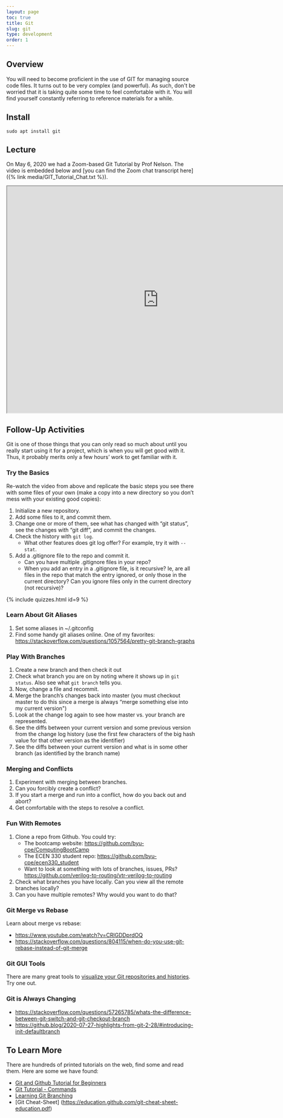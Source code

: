```yaml
---
layout: page
toc: true
title: Git
slug: git
type: development
order: 1
---
```


## Overview

You will need to become proficient in the use of GIT for managing source code files.  It turns out to be very complex (and powerful).  As such, don't be worried that it is taking quite some time to feel comfortable with it. You will find yourself constantly referring to reference materials for a while.

## Install
```
sudo apt install git
```

## Lecture

On May 6, 2020 we had a Zoom-based Git Tutorial by Prof Nelson.  The video is embedded below and [you can find the Zoom chat transcript here]({% link media/GIT_Tutorial_Chat.txt %}).

<iframe width="800" height="600" allow="fullscreen"
src="https://www.youtube.com/embed/sh_YkYK5p0o">
</iframe>

## Follow-Up Activities

Git is one of those things that you can only read so much about until you really start using it for a project, which is when you will get good with it.  Thus, it probably merits only a few hours’ work to get familiar with it.  

### Try the Basics
Re-watch the video from above and replicate the basic steps you see there with some files of your own (make a copy into a new directory so you don’t mess with your existing good copies):

1. Initialize a new repository.
1. Add some files to it, and commit them.
1. Change one or more of them, see what has changed with “git status”, see the changes with “git diff”, and commit the changes.
1. Check the history with `git log`.  
    * What other features does git log offer? For example, try it with `--stat`.
1. Add a .gitignore file to the repo and commit it.
    * Can you have multiple .gitignore files in your repo?
    * When you add an entry in a .gitignore file, is it recursive? Ie, are all files in the repo that match the entry ignored, or only those in the current directory?  Can you ignore files only in the current directory (not recursive)?

{% include quizzes.html id=9 %}

### Learn About Git Aliases
1. Set some aliases in ~/.gitconfig
1. Find some handy git aliases online.  One of my favorites: <https://stackoverflow.com/questions/1057564/pretty-git-branch-graphs>

### Play With Branches
1. Create a new branch and then check it out
1. Check what branch you are on by noting where it shows up in `git status`.  Also see what `git branch` tells you.
1. Now, change a file and recommit.
1. Merge the branch’s changes back into master (you must checkout master to do this since a merge is always “merge something else into my current version")
1. Look at the change log again to see how master vs. your branch are represented.
1. See the diffs between your current version and some previous version from the change log history (use the first few characters of the big hash value for that other version as the identifier)
1. See the diffs between your current version and what is in some other branch (as identified by the branch name)

### Merging and Conflicts
1. Experiment with merging between branches.
1. Can you forcibly create a conflict?  
1. If you start a merge and run into a conflict, how do you back out and abort?
1. Get comfortable with the steps to resolve a conflict.

### Fun With Remotes
1. Clone a repo from Github.  You could try:
    * The bootcamp website: <https://github.com/byu-cpe/ComputingBootCamp>
    * The ECEN 330 student repo: <https://github.com/byu-cpe/ecen330_student>
    * Want to look at something with lots of branches, issues, PRs? <https://github.com/verilog-to-routing/vtr-verilog-to-routing>
1. Check what branches you have locally.  Can you view all the remote branches locally?
1. Can you have multiple remotes?  Why would you want to do that?

### Git Merge vs Rebase

Learn about merge vs rebase:
  * <https://www.youtube.com/watch?v=CRlGDDprdOQ>
  * <https://stackoverflow.com/questions/804115/when-do-you-use-git-rebase-instead-of-git-merge>

### Git GUI Tools
There are many great tools to [visualize your Git repositories and histories](https://www.tecmint.com/best-gui-git-clients-git-repository-viewers-for-linux/). Try one out.  

### Git is Always Changing
  * <https://stackoverflow.com/questions/57265785/whats-the-difference-between-git-switch-and-git-checkout-branch>
  * <https://github.blog/2020-07-27-highlights-from-git-2-28/#introducing-init-defaultbranch>

## To Learn More
There are hundreds of printed tutorials on the web, find some and read them.  Here are some we have found:

- [Git and Github Tutorial for Beginners](https://product.hubspot.com/blog/git-and-github-tutorial-for-beginners)
- [Git Tutorial - Commands](https://www.edureka.co/blog/git-tutorial/)
- [Learning Git Branching](https://learngitbranching.js.org/?locale=en_US)
- [Git Cheat-Sheet] (https://education.github.com/git-cheat-sheet-education.pdf)

